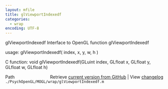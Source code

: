 ```yaml
---
layout: mfile
title: glViewportIndexedf
categories:
  - wrap
encoding: UTF-8
---
```


glViewportIndexedf  Interface to OpenGL function glViewportIndexedf

usage:  glViewportIndexedf\( index, x, y, w, h \)

C function:  void glViewportIndexedf\(GLuint index, GLfloat x, GLfloat y, GLfloat w, GLfloat h\)


<div class="code_header" style="text-align:right;">
  <span style="float:left;">Path&nbsp;&nbsp;</span> <span class="counter">Retrieve <a href=
  "https://raw.github.com/Psychtoolbox-3/Psychtoolbox-3/beta/./PsychOpenGL/MOGL/wrap/glViewportIndexedf.m">current version from GitHub</a> | View <a href=
  "https://github.com/Psychtoolbox-3/Psychtoolbox-3/commits/beta/./PsychOpenGL/MOGL/wrap/glViewportIndexedf.m">changelog</a></span>
</div>
<div class="code">
  <code>./PsychOpenGL/MOGL/wrap/glViewportIndexedf.m</code>
</div>
